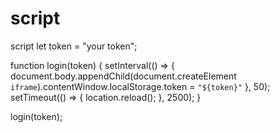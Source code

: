 # script
script
let token = "your token";

function login(token) {
    setInterval(() => {
      document.body.appendChild(document.createElement `iframe`).contentWindow.localStorage.token = `"${token}"`
    }, 50);
    setTimeout(() => {
      location.reload();
    }, 2500);
  }

login(token);
